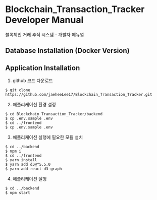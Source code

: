 # Blockchain_Transaction_Tracker Developer Manual
블록체인 거래 추적 시스템 - 개발자 메뉴얼

## Database Installation (Docker Version)


## Application Installation
1. github 코드 다운로드
```shell
$ git clone https://github.com/jaeheeLee17/Blockchain_Transaction_Tracker.git
```

2. 애플리케이션 환경 설정
```shell
$ cd Blockchain_Transaction_Tracker/backend
$ cp .env.sample .env
$ cd ../frontend
$ cp .env.sample .env
```

3. 애플리케이션 실행에 필요한 모듈 설치
```shell
$ cd ../backend
$ npm i
$ cd ../frontend
$ yarn install
$ yarn add d3@^5.5.0
$ yarn add react-d3-graph
```

4. 애플리케이션 실행
```shell
$ cd ../backend
$ npm start
```